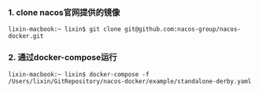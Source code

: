 
### 1. clone nacos官网提供的镜像
```
lixin-macbook:~ lixin$ git clone git@github.com:nacos-group/nacos-docker.git
```

### 2. 通过docker-compose运行
```
lixin-macbook:~ lixin$ docker-compose -f /Users/lixin/GitRepository/nacos-docker/example/standalone-derby.yaml
```
